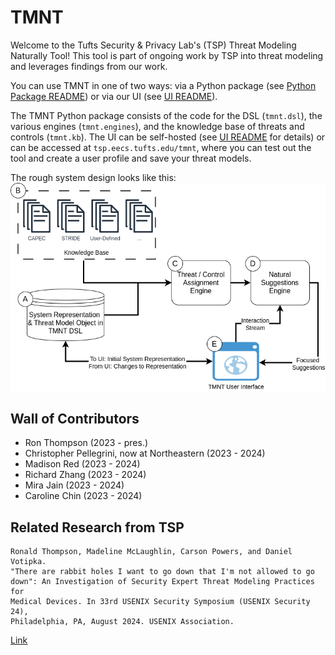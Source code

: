 # TMNT

Welcome to the Tufts Security & Privacy Lab's (TSP) Threat Modeling Naturally Tool! This tool is part of ongoing work by TSP into threat modeling and leverages findings from our work.

You can use TMNT in one of two ways: via a Python package (see [Python Package README](tmnt/README.md)) or via our UI (see [UI README](ui/README.md)).

The TMNT Python package consists of the code for the DSL (`tmnt.dsl`), the various engines (`tmnt.engines`), and the knowledge base of threats and controls (`tmnt.kb`). The UI can be self-hosted (see [UI README](ui/README.md) for details) or can be accessed at `tsp.eecs.tufts.edu/tmnt`, where you can test out the tool and create a user profile and save your threat models.

The rough system design looks like this:
![system design](project/TMNT.drawio.png)


## Wall of Contributors

- Ron Thompson (2023 - pres.)
- Christopher Pellegrini, now at Northeastern (2023 - 2024)
- Madison Red (2023 - 2024)
- Richard Zhang (2023 - 2024)
- Mira Jain (2023 - 2024)
- Caroline Chin (2023 - 2024)

## Related Research from TSP

```
Ronald Thompson, Madeline McLaughlin, Carson Powers, and Daniel Votipka.
"There are rabbit holes I want to go down that I'm not allowed to go
down": An Investigation of Security Expert Threat Modeling Practices for
Medical Devices. In 33rd USENIX Security Symposium (USENIX Security 24),
Philadelphia, PA, August 2024. USENIX Association.
```
[Link](https://www.usenix.org/conference/usenixsecurity24/presentation/thompson)

